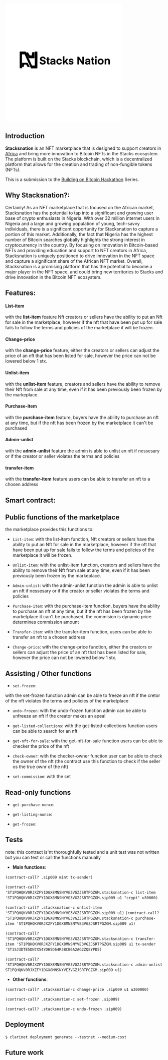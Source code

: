

![marketplace](Untitled_Artwork_3.png)


## Introduction

**Stacksnation** is an NFT marketplace that is designed to support creators in [Africa](https://en.wikipedia.org/wiki/Africa) and bring more innovation to Bitcoin NFTs in the Stacks ecosystem. The platform is built on the Stacks blockchain, which is a decentralized platform that allows for the creation and trading of non-fungible tokens (NFTs).

This is a submission to the [Building on Bitcoin Hackathon](https://building-on-btc-hack.devpost.com/?ref_content=default&ref_feature=challenge&ref_medium=portfolio) Series.

## Why Stacksnation?:

Certainly! As an NFT marketplace that is focused on the African market, Stacksnation has the potential to tap into a significant and growing user base of crypto enthusiasts in Nigeria. With over 32 million internet users in Nigeria and a large and growing population of young, tech-savvy individuals, there is a significant opportunity for Stacksnation to capture a portion of this market. Additionally, the fact that Nigeria has the highest number of Bitcoin searches globally highlights the strong interest in cryptocurrency in the country. By focusing on innovation in Bitcoin-based NFTs and providing education and support to NFT creators in Africa, Stacksnation is uniquely positioned to drive innovation in the NFT space and capture a significant share of the African NFT market. Overall, Stacksnation is a promising platform that has the potential to become a major player in the NFT space, and could bring new territories to Stacks and drive innovation in the Bitcoin NFT ecosystem.

## Features:

#### List-item

with the **list-item** feature Nft creators or sellers have the ability to put an Nft for sale in the marketplace, however if the nft that have been put up for sale fails to follow the terms and policies of the marketplace it will be frozen.

#### Change-price

with the **change-price** feature, either the creators or sellers can adjust the price of an nft that has been listed for sale, however the price can not be lowered below 1 stx.

#### Unlist-item

with the **unlist-item** feature, creators and sellers have the ability to remove their Nft from sale at any time, even if it has been previously been frozen by the markeplace.

#### Purchase-item

with the **purchase-item** feature, buyers have the ablilty to purchase an nft at any time, but if the nft has been frozen by the marketplace it can't be purchased

#### Admin-unlist

with the **admin-unlist** feature the admin is able to unlist an nft if nessesary or if the creator or seller violates the terms and policies

#### transfer-item

with the **transfer-item** feature users can be able to transfer an nft to a chosen address

## Smart contract:

## Public functions of the marketplace
the marketplace provides this functions to:
 
- `List-item`: with the list-item function, Nft creators or sellers have the ability to put an Nft for sale in the marketplace, however if the nft that have been put up for sale fails to follow the terms and policies of the marketplace it will be frozen.

- `Unlist-item`: with the unlist-item function, creators and sellers have the ability to remove their Nft from sale at any time, even if it has been previously been frozen by the markeplace.

- `Admin-unlist`: with the admin-unlist function the admin is able to unlist an nft if nessesary or if the creator or seller violates the terms and policies

- `Purchase-item`: with the purchase-item function, buyers have the ablilty to purchase an nft at any time, but if the nft has been frozen by the marketplace it can't be purchased,
the commision is dynamic price determines commission amount

- `Transfer-item`: with the transfer-item function, users can be able to transfer an nft to a chosen address

- `Change-price`: with the change-price function, either the creators or sellers can adjust the price of an nft that has been listed for sale, however the price can not be lowered below 1 stx.


## Assisting / Other functions

- `set-frozen`: 

with the set-frozen function admin can be able to freeze an nft if the cretor of the nft violates the terms and policies of the marketplace

- `undo-frozen`:
 with the undo-frozen function admin can be able to unfreeze an nft if the creator makes an apeal

- `get-listed-collections`:
 with the get-listed-collections function users can be able to search for an nft

- `get-nft-for-sale`:
with the get-nft-for-sale function users can be able to checker the price of the nft

- `check-owner`:
with the checker-owner function user can be able to check the owner of the nft (the contract use this function to check if the seller os the true ownr of the nft)

- `set-commission`:
with the set 

## Read-only functions

- `get-purchase-nonce`:

- `get-listing-nonce`:

- `get-frozen`:

## Tests
note: this contract is'nt thoroughfully tested and a unit test was not written but you can test or call the functions manually

- **Main functions**:

`(contract-call? .sip009 mint tx-sender)`

`(contract-call? 'ST1PQHQKV0RJXZFY1DGX8MNSNYVE3VGZJSRTPGZGM.stacksnation-c list-item  'ST1PQHQKV0RJXZFY1DGX8MNSNYVE3VGZJSRTPGZGM.sip009 u1 "crypt" u30000)`

`(contract-call? .stacksnation-c unlist-item 'ST1PQHQKV0RJXZFY1DGX8MNSNYVE3VGZJSRTPGZGM.sip009 u1)`
`(contract-call? 'ST1PQHQKV0RJXZFY1DGX8MNSNYVE3VGZJSRTPGZGM.stacksnation-c purchase-item 'ST1PQHQKV0RJXZFY1DGX8MNSNYVE3VGZJSRTPGZGM.sip009 u1)`

`(contract-call? 'ST1PQHQKV0RJXZFY1DGX8MNSNYVE3VGZJSRTPGZGM.stacksnation-c transfer-item 'ST1PQHQKV0RJXZFY1DGX8MNSNYVE3VGZJSRTPGZGM.sip009 u1 tx-sender 'ST1SJ3DTE5DN7X54YDH5D64R3BCB6A2AG2ZQ8YPD5)`

`(contract-call? 'ST1PQHQKV0RJXZFY1DGX8MNSNYVE3VGZJSRTPGZGM.stacksnation-c admin-unlist ST1PQHQKV0RJXZFY1DGX8MNSNYVE3VGZJSRTPGZGM.sip009 u1)`

- **Other functions**:

`(contract-call? .stacksnation-c change-price .sip009 u1 u300000)`

`(contract-call? .stacksnation-c set-frozen .sip009)`

`(contract-call? .stacksnation-c undo-frozen .sip009)`


## Deployment

`$ clarinet deployment generate --testnet --medium-cost`

## Future work